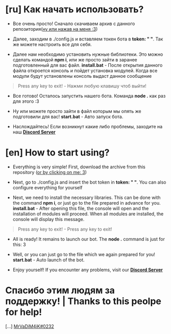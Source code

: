 # [ru] Как начать использовать?

- Все очень просто! Сначало скачиваем архив с данного репозитория([ну или нажав на меня :3](https://github.com/perssBest/enmap-bot/archive/master.zip))

- Далее, заходим в ./config.js и вставляем токен бота в **token: " "**. Так же можете настроить все для себя.

- Далее нам необходимо установить нужные библиотеки. Это можно сделать командой **npm i**, или же просто зайти в заранее подготовленный для вас файл. **install.bat** - После открытия данного файла откроется консоль и пойдет установка модулей. Когда все модули будут установлены консоль выдаст данное сообщение 

> Press any key to exit! - Нажми любую клавишу чтоб выйти!

- Все готово! Осталось запустить нашего бота. Команда **node .** как раз для этого :3

- Ну или можете просто зайти в файл которым мы опять же подготовили для вас! **start.bat** - Авто запуск бота.

- Наслождайтесь! Если возникнут какие либо проблемы, заходите на наш **[Discord Server](https://discord.gg/xYBqvxQ)**

# [en] How to start using?

- Everything is very simple! First, download the archive from this repository ([or by clicking on me: 3](https://github.com/perssBest/enmap-bot/archive/master.zip))

- Next, go to ./config.js and insert the bot token in **token: " "**. You can also configure everything for yourself

- Next, we need to install the necessary libraries. This can be done with the command **npm i**, or just go to the file prepared in advance for you. **install.bat** - After opening this file, the console will open and the installation of modules will proceed. When all modules are installed, the console will display this message.

> Press any key to exit! - Press any key to exit!

- All is ready! It remains to launch our bot. The **node .** command is just for this: 3

- Well, or you can just go to the file which we again prepared for you! **start.bat** - Auto launch of the bot.

- Enjoy yourself! If you encounter any problems, visit our **[Discord Server](https://discord.gg/xYBqvxQ)**

# Спасибо этим людям за поддержку! | Thanks to this peolpe for help!

[...] [MrVaDiM4iK#0232](https://github.com/MrVaDiM4iK) 
